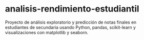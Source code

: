 # analisis-rendimiento-estudiantil
Proyecto de análisis exploratorio y predicción de notas finales en estudiantes de secundaria usando Python, pandas, scikit-learn y visualizaciones con matplotlib y seaborn.
